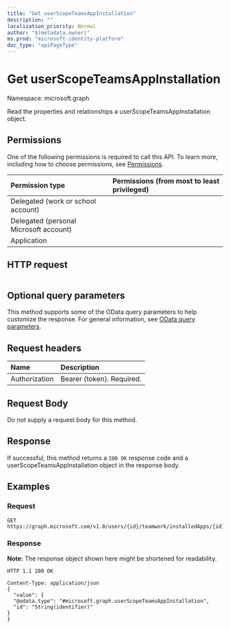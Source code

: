 ```yaml
---
title: "Get userScopeTeamsAppInstallation"
description: ""
localization_priority: Normal
author: "$(metadata.owner)"
ms.prod: "microsoft-identity-platform"
doc_type: "apiPageType"
---
```


# Get userScopeTeamsAppInstallation

Namespace: microsoft.graph

Read the properties and relationships a userScopeTeamsAppInstallation object.

## Permissions

One of the following permissions is required to call this API. To learn more, including how to choose permissions, see [Permissions](/graph/permissions-reference).

| Permission type                        | Permissions (from most to least privileged) |
| :------------------------------------- | :------------------------------------------ |
| Delegated (work or school account)     |                                             |
| Delegated (personal Microsoft account) |                                             |
| Application                            |                                             |

## HTTP request

<!-- {
  "blockType": "ignored"
}
-->

```http

```

## Optional query parameters

This method supports some of the OData query parameters to help customize the response. For general information, see [OData query parameters](/graph/query-parameters).

## Request headers

| Name          | Description               |
| :------------ | :------------------------ |
| Authorization | Bearer {token}. Required. |

## Request Body

<!-- Actions and Functions -->

<!-- CRUD Methods -->

Do not supply a request body for this method.

## Response

If successful, this method returns a `200 OK` response code and a userScopeTeamsAppInstallation object in the response body.

## Examples

### Request

<!-- {
  "blockType": "request",
  "name": "get_userscopeteamsappinstallation"
}
-->

```http
GET https://graph.microsoft.com/v1.0/users/{id}/teamwork/installedApps/{id}

```

### Response

**Note:** The response object shown here might be shortened for readability.

<!-- {
  "blockType": "response",
  "truncated": true,
  "@odata.type": "Microsoft.Teams.GraphSvc.userScopeTeamsAppInstallation"
}
-->

```http
HTTP 1.1 200 OK

Content-Type: application/json
{
  "value": {
  "@odata.type": "#microsoft.graph.userScopeTeamsAppInstallation",
  "id": "String(identifier)"
}
}

```
